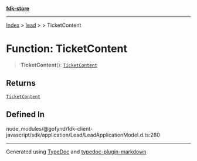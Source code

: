[**fdk-store**](../../../README.md)
***

[Index](../../../API.md) > [lead](../../README.md) > [<internal>](../README.md) > TicketContent

# Function: TicketContent

> **TicketContent**(): [`TicketContent`](../type-aliases/type-alias.TicketContent.md)

## Returns

[`TicketContent`](../type-aliases/type-alias.TicketContent.md)

## Defined In

node\_modules/@gofynd/fdk-client-javascript/sdk/application/Lead/LeadApplicationModel.d.ts:280

***
Generated using [TypeDoc](https://typedoc.org/) and [typedoc-plugin-markdown](https://www.npmjs.com/package/typedoc-plugin-markdown)

